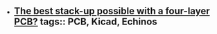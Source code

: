 - [The best stack-up possible with a four-layer PCB?](https://electronics.stackexchange.com/questions/41470/the-best-stack-up-possible-with-a-four-layer-pcb)
  tags:: PCB, Kicad, Echinos
	-